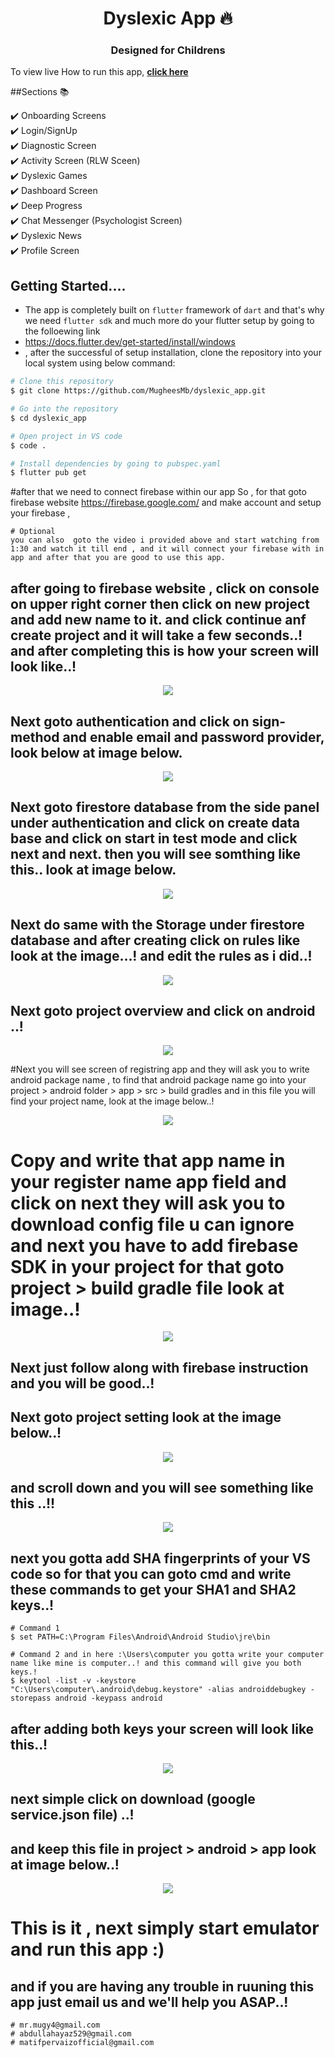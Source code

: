 <h1 align="center"> Dyslexic App 🔥 </h1> 
<h3 align="center"> Designed for Childrens </h3>

To view  live How to run this app, **[click here](https://www.youtube.com/watch?v=x3nJxGKv0t0&ab_channel=MugheesMb)**

##Sections 📚

✔️ Onboarding Screens\
✔️ Login/SignUp\
✔️ Diagnostic Screen\
✔️ Activity Screen (RLW Sceen)\
✔️ Dyslexic Games\
✔️ Dashboard Screen \
✔️ Deep Progress\
✔️ Chat Messenger (Psychologist Screen)\
✔️ Dyslexic News\
✔️ Profile Screen

## Getting Started....
- The app is completely built on `flutter` framework of `dart` and that's why we need `flutter sdk` and much more do your flutter setup by going to the folloewing link
- https://docs.flutter.dev/get-started/install/windows
-  , after the successful of setup installation, clone the repository into your local system using below command:

```bash
# Clone this repository
$ git clone https://github.com/MugheesMb/dyslexic_app.git

# Go into the repository
$ cd dyslexic_app

# Open project in VS code
$ code .

# Install dependencies by going to pubspec.yaml
$ flutter pub get

```

#after that we need to connect  firebase within our app So , for that goto firebase website https://firebase.google.com/  and make account and setup your firebase
,
```
# Optional
you can also  goto the video i provided above and start watching from 1:30 and watch it till end , and it will connect your firebase with in app and after that you are good to use this app.
```

## after going to firebase website , click on console on upper right corner then click on new project and add new name to it. and click continue anf create project and it will take a few seconds..! and after completing this is how your screen will look like..!


<p align="center">
  <kbd>
<img src="https://user-images.githubusercontent.com/62281201/172184367-7af9f5b8-cf1e-4e37-a9f2-04ba381a34c3.png"></img>
  </kbd>
</p>

## Next goto authentication  and click on sign-method and enable email and password provider, look below at image below.

<p align="center">
  <kbd>
<img src="https://user-images.githubusercontent.com/62281201/172187194-f645d2f2-e2d6-4d1d-bf3f-cc12fdf7d976.png"></img>
  </kbd>
</p>

## Next goto firestore database from the side panel under authentication and click on create data base and click on start in test mode and click next and next. then you will see somthing like this.. look at image below.

<p align="center">
  <kbd>
<img src="https://user-images.githubusercontent.com/62281201/172188521-99306892-1c8c-4360-aea0-eb120573a2e0.png"></img>
  </kbd>
</p>

## Next do same with the Storage under firestore database and after creating click on rules like look at the image...! and edit the rules as i did..!

<p align="center">
  <kbd>
<img src="https://user-images.githubusercontent.com/62281201/161072082-9d042768-0bd8-4007-8487-4b68e2f89129.png"></img>
  </kbd>
</p>


## Next goto project overview  and click on android ..!

<p align="center">
  <kbd>
<img src="https://user-images.githubusercontent.com/62281201/172189844-08699a38-d2fa-4998-92bc-2779d5c00119.png"></img>
  </kbd>
</p>

#Next you will see screen of registring app and they will ask you to write android package name , to find that android package name go into your project > android folder > app > src > build gradles and in this file you will find your project name, look at the image below..!

<p align="center">
  <kbd>
<img src="https://user-images.githubusercontent.com/62281201/161643006-83afd412-8af3-4319-9364-e2299e9b1ef1.png"></img>
  </kbd>
</p>

# Copy and write that app name in your register name app field and click on next they will ask you to download config file u can ignore and next you have to add firebase SDK in your project for that goto project > build gradle file look at image..!

<p align="center">
  <kbd>
<img src="https://user-images.githubusercontent.com/62281201/172191713-93f2cff1-7f29-46e7-ad09-62de5f4133f8.png"></img>
  </kbd>
</p>

## Next just follow along with firebase instruction and you will be good..!

## Next goto project setting look at the image below..!

<p align="center">
  <kbd>
<img src="https://user-images.githubusercontent.com/62281201/161636774-4b17a48a-b4d9-48d0-9db5-9fbc2fdcb529.png"></img>
  </kbd>
</p>

## and scroll down and you will see something like this ..!!

<p align="center">
  <kbd>
<img src="https://user-images.githubusercontent.com/62281201/161078438-b1eb3464-02da-4bb2-89bd-8ddbb6a7ea57.png"></img>
  </kbd>
</p>

## next you gotta add SHA fingerprints of your VS code so for that you can goto cmd and write these commands to get your SHA1 and SHA2 keys..!

```
# Command 1
$ set PATH=C:\Program Files\Android\Android Studio\jre\bin

# Command 2 and in here :\Users\computer you gotta write your computer name like mine is computer..! and this command will give you both keys.!
$ keytool -list -v -keystore "C:\Users\computer\.android\debug.keystore" -alias androiddebugkey -storepass android -keypass android
```
## after adding both keys your screen will look like this..!

<p align="center">
  <kbd>
<img src="https://user-images.githubusercontent.com/62281201/161079714-e9f7f2d0-0420-4f4f-9f93-85aebc3c75f7.png"></img>
  </kbd>
</p>

## next simple click on download  (google service.json file) ..!

## and keep this file in project > android > app look at image below..!


<p align="center">
  <kbd>
<img src="https://user-images.githubusercontent.com/62281201/172194978-0076dea6-7558-4b50-b41d-6cd42470c6fc.png"></img>
  </kbd>
</p>


# This is it , next simply start emulator and run this app :)

## and if you are having any trouble in ruuning this app just email us and we'll help you ASAP..!

```
# mr.mugy4@gmail.com
# abdullahayaz529@gmail.com
# matifpervaizofficial@gmail.com

```














  
